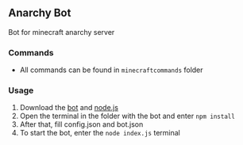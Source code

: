 ## Anarchy Bot

Bot for minecraft anarchy server

### Commands

- All commands can be found in `minecraftcommands` folder

### Usage
1. Download the [bot](https://github.com/ya-ilya/anarchy-bot/archive/master.zip) and [node.js](https://nodejs.org/)
2. Open the terminal in the folder with the bot and enter `npm install`
3. After that, fill config.json and bot.json
4. To start the bot, enter the `node index.js` terminal
